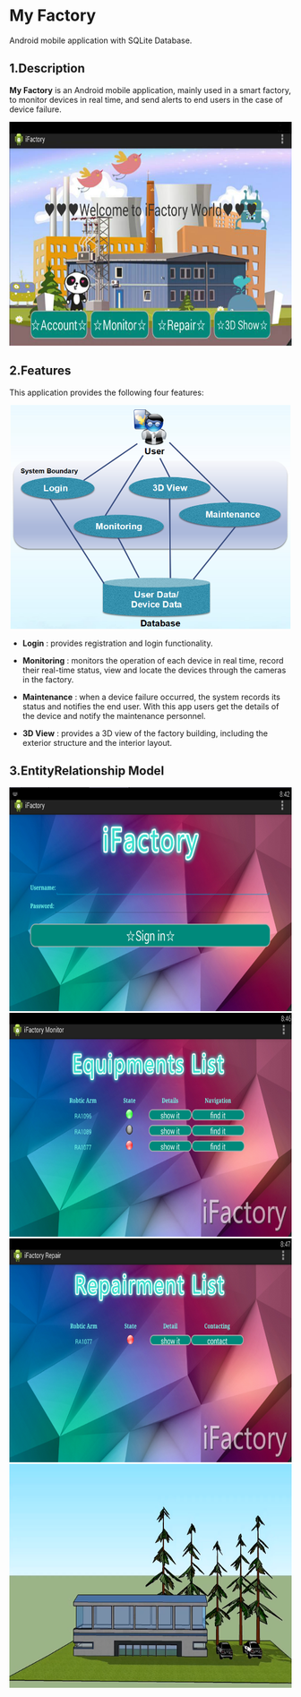
# My Factory
Android mobile application with SQLite Database.

<a name="desc"></a>
## 1.Description
**My Factory** is an Android mobile application, mainly used in a smart factory, to monitor devices in real time, and send alerts to end users in the case of device failure.  

<div align=center><img width="600" height="400" src="https://github.com/zhilin963/MyFactory/blob/main/IMG/iFactory.png" />  </div>    

<a name="feat"></a>
## 2.Features
This application provides the following four features:  

<div align=center><img width="500" height="400" src="https://github.com/zhilin963/MyFactory/blob/main/IMG/feature.png" />  </div>  

* **Login**
: provides registration and login functionality.  
 
* **Monitoring**
: monitors the operation of each device in real time, record their real-time status, view and locate the devices through the cameras in the factory.  
   
* **Maintenance**
: when a device failure occurred, the system records its status and notifies the end user. With this app users get the details of the device and notify the maintenance personnel.  

* **3D View**
: provides a 3D view of the factory building, including the exterior structure and the interior layout.  

## 3.EntityRelationship Model
<div align=center><img width="600" height="400" src="https://github.com/zhilin963/MyFactory/blob/main/IMG/login.png" />  </div>    
<div align=center><img width="600" height="400" src="https://github.com/zhilin963/MyFactory/blob/main/IMG/monitor.png" />  </div> 
<div align=center><img width="600" height="400" src="https://github.com/zhilin963/MyFactory/blob/main/IMG/repair.png" />  </div>    
<div align=center><img width="600" height="400" src="https://github.com/zhilin963/MyFactory/blob/main/IMG/3d.png" />  </div>   
